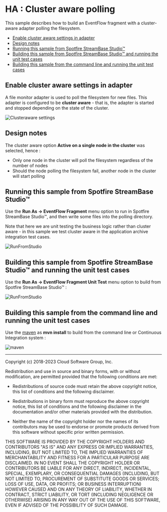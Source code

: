 # HA : Cluster aware polling

This sample describes how to build an EventFlow fragment with a cluster-aware adapter polling the filesystem.

* [Enable cluster aware settings in adapter](#enable-cluster-aware-settings-in-adapter)
* [Design notes](#design-notes)
* [Running this sample from Spotfire StreamBase Studio&trade;](#running-this-sample-from-spotfire-streambase-studio-trade)
* [Building this sample from Spotfire StreamBase Studio&trade; and running the unit test cases](#building-this-sample-from-spotfire-streambase-studio-trade-and-running-the-unit-test-cases)
* [Building this sample from the command line and running the unit test cases](#building-this-sample-from-the-command-line-and-running-the-unit-test-cases)

<a name="enable-cluster-aware-settings-in-adapter"></a>

## Enable cluster aware settings in adapter

A file monitor adapter is used to poll the filesystem for new files.  This adapter is configured
to be **cluster aware** - that is, the adapter is started and stopped depending on the state of the cluster.

![Clusteraware settings](images/studioclusterawaresettings.png)

<a name="design-notes"></a>

## Design notes

The cluster aware option **Active on a single node in the cluster** was selected, hence :

* Only one node in the cluster will poll the filesystem regardless of the number of nodes
* Should the node polling the filesystem fail, another node in the cluster will start polling

<a name="running-this-sample-from-spotfire-streambase-studio-trade"></a>

## Running this sample from Spotfire StreamBase Studio&trade;

Use the **Run As -> EventFlow Fragment** menu option to run in Spotfire StreamBase Studio&trade;, and then write some files
into the polling directory.

Note that here we are unit testing the business logic rather than cluster aware - in this sample we test cluster aware in
the application archive integration test cases.

![RunFromStudio](images/studio.gif)

<a name="building-this-sample-from-spotfire-streambase-studio-trade-and-running-the-unit-test-cases"></a>

## Building this sample from Spotfire StreamBase Studio&trade; and running the unit test cases

Use the **Run As -> EventFlow Fragment Unit Test** menu option to build from Spotfire StreamBase Studio&trade; :

![RunFromStudio](images/studiounit.gif)

<a name="building-this-sample-from-the-command-line-and-running-the-unit-test-cases"></a>

## Building this sample from the command line and running the unit test cases

Use the [maven](https://maven.apache.org) as **mvn install** to build from the command line or Continuous Integration system :

![maven](images/maven.gif)

---
Copyright (c) 2018-2023 Cloud Software Group, Inc.

Redistribution and use in source and binary forms, with or without
modification, are permitted provided that the following conditions are met:

* Redistributions of source code must retain the above copyright notice, this
  list of conditions and the following disclaimer.

* Redistributions in binary form must reproduce the above copyright notice,
  this list of conditions and the following disclaimer in the documentation
  and/or other materials provided with the distribution.

* Neither the name of the copyright holder nor the names of its
  contributors may be used to endorse or promote products derived from
  this software without specific prior written permission.

THIS SOFTWARE IS PROVIDED BY THE COPYRIGHT HOLDERS AND CONTRIBUTORS "AS IS"
AND ANY EXPRESS OR IMPLIED WARRANTIES, INCLUDING, BUT NOT LIMITED TO, THE
IMPLIED WARRANTIES OF MERCHANTABILITY AND FITNESS FOR A PARTICULAR PURPOSE ARE
DISCLAIMED. IN NO EVENT SHALL THE COPYRIGHT HOLDER OR CONTRIBUTORS BE LIABLE
FOR ANY DIRECT, INDIRECT, INCIDENTAL, SPECIAL, EXEMPLARY, OR CONSEQUENTIAL
DAMAGES (INCLUDING, BUT NOT LIMITED TO, PROCUREMENT OF SUBSTITUTE GOODS OR
SERVICES; LOSS OF USE, DATA, OR PROFITS; OR BUSINESS INTERRUPTION) HOWEVER
CAUSED AND ON ANY THEORY OF LIABILITY, WHETHER IN CONTRACT, STRICT LIABILITY,
OR TORT (INCLUDING NEGLIGENCE OR OTHERWISE) ARISING IN ANY WAY OUT OF THE USE
OF THIS SOFTWARE, EVEN IF ADVISED OF THE POSSIBILITY OF SUCH DAMAGE.
